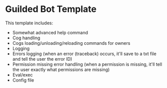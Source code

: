 # Guilded Bot Template
This template includes:
- Somewhat advanced help command
- Cog handling
- Cogs loading/unloading/reloading commands for owners
- Logging
- Errors logging (when an error (traceback) occurs, it'll save to a txt file and tell the user the error ID)
- Permission missing error handling (when a permission is missing, it'll tell the user exactly what permissions are missing)
- Eval/exec
- Config file